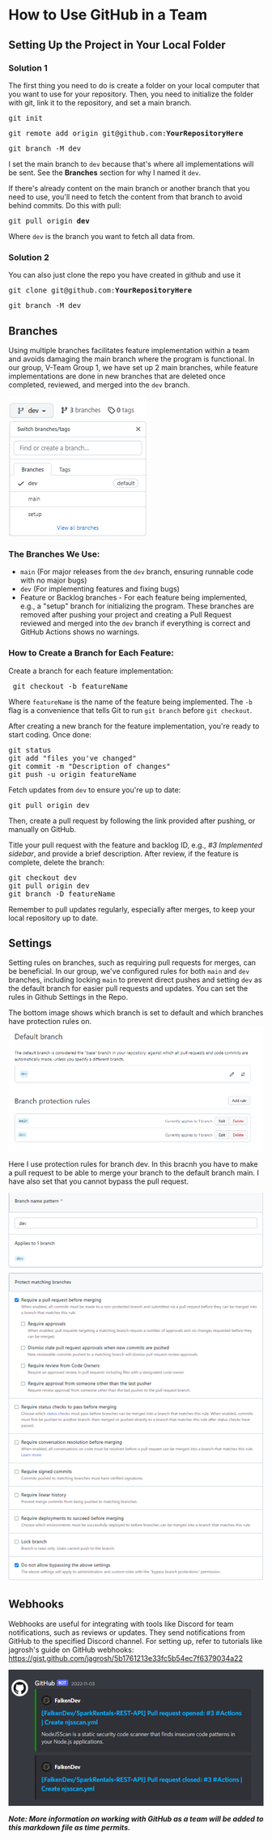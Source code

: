 # How to Use GitHub in a Team

## Setting Up the Project in Your Local Folder

### Solution 1

The first thing you need to do is create a folder on your local computer that you want to use for your repository. Then, you need to initialize the folder with git, link it to the repository, and set a main branch.

<pre>git init</pre>
<pre>git remote add origin git@github.com:<b>YourRepositoryHere</b></pre>
<pre>git branch -M dev</pre>

I set the main branch to `dev` because that's where all implementations will be sent. See the **Branches** section for why I named it `dev`.

If there's already content on the main branch or another branch that you need to use, you'll need to fetch the content from that branch to avoid behind commits. Do this with pull:

<pre>git pull origin <b>dev</b></pre>

Where `dev` is the branch you want to fetch all data from.

### Solution 2

You can also just clone the repo you have created in github and use it

<pre>git clone git@github.com:<b>YourRepositoryHere</b></pre>
<pre>git branch -M dev</pre>

## Branches

Using multiple branches facilitates feature implementation within a team and avoids damaging the main branch where the program is functional. In our group, V-Team Group 1, we have set up 2 main branches, while feature implementations are done in new branches that are deleted once completed, reviewed, and merged into the `dev` branch.

![Branches](assets/github/branches.png "branches")

### The Branches We Use:

- `main` (For major releases from the `dev` branch, ensuring runnable code with no major bugs)
- `dev` (For implementing features and fixing bugs)
- Feature or Backlog branches - For each feature being implemented, e.g., a "setup" branch for initializing the program. These branches are removed after pushing your project and creating a Pull Request reviewed and merged into the `dev` branch if everything is correct and GitHub Actions shows no warnings.

### How to Create a Branch for Each Feature:

Create a branch for each feature implementation:

<pre> git checkout -b featureName </pre>

Where `featureName` is the name of the feature being implemented. The `-b` flag is a convenience that tells Git to run `git branch` before `git checkout`.

After creating a new branch for the feature implementation, you're ready to start coding. Once done:

<pre>git status
git add "files you've changed"
git commit -m "Description of changes"
git push -u origin featureName</pre>

Fetch updates from `dev` to ensure you're up to date:

<pre>git pull origin dev</pre>

Then, create a pull request by following the link provided after pushing, or manually on GitHub.

Title your pull request with the feature and backlog ID, e.g., _#3 Implemented sidebar_, and provide a brief description. After review, if the feature is complete, delete the branch:

<pre>
git checkout dev
git pull origin dev
git branch -D featureName
</pre>

Remember to pull updates regularly, especially after merges, to keep your local repository up to date.

## Settings

Setting rules on branches, such as requiring pull requests for merges, can be beneficial. In our group, we've configured rules for both `main` and `dev` branches, including locking `main` to prevent direct pushes and setting `dev` as the default branch for easier pull requests and updates. You can set the rules in Github Settings in the Repo.

The bottom image shows which branch is set to default and which branches have protection rules on.
![Default branches](assets/github/branch1.png "Default branches")

Here I use protection rules for branch dev. In this bracnh you have to make a pull request to be able to merge your branch to the default branch main. I have also set that you cannot bypass the pull request.

![Branch rules](assets/github/branchRule.png "Branch rules")

## Webhooks

Webhooks are useful for integrating with tools like Discord for team notifications, such as reviews or updates. They send notifications from GitHub to the specified Discord channel. For setting up, refer to tutorials like jagrosh's guide on GitHub webhooks: https://gist.github.com/jagrosh/5b1761213e33fc5b54ec7f6379034a22

![Discord webhook](assets/github/webhook.png "Discord webhook")

**_Note: More information on working with GitHub as a team will be added to this markdown file as time permits._**
